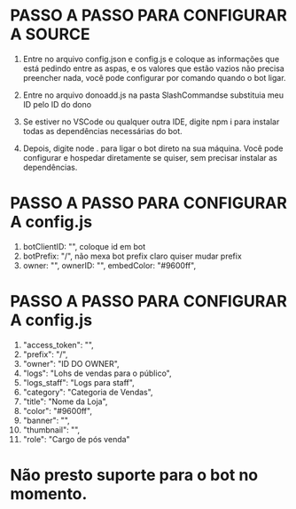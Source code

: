 # PASSO A PASSO PARA CONFIGURAR A SOURCE

1) Entre no arquivo config.json e config.js e coloque as informações que está pedindo entre as aspas, e os valores que estão vazios não precisa preencher nada, você pode configurar por comando quando o bot ligar.

2) Entre no arquivo donoadd.js na pasta SlashCommandse substituia meu ID pelo ID do dono

3) Se estiver no VSCode ou qualquer outra IDE, digite npm i para instalar todas as dependências necessárias do bot.

4) Depois, digite node . para ligar o bot direto na sua máquina. Você pode configurar e hospedar diretamente se quiser, sem precisar instalar as dependências.

# PASSO A PASSO PARA CONFIGURAR A config.js
1) botClientID: "", coloque id em bot 
2) botPrefix: "/", não mexa bot prefix claro quiser mudar prefix
3) owner: "",
    ownerID: "",
    embedColor: "#9600ff",

# PASSO A PASSO PARA CONFIGURAR A config.js
1) "access_token": "", 
1) "prefix": "/",
1) "owner": "ID DO OWNER",
1) "logs": "Lohs de vendas para o público",
1) "logs_staff": "Logs para staff",
1) "category": "Categoria de Vendas",
1) "title": "Nome da Loja",
1) "color": "#9600ff",
1) "banner": "",
1) "thumbnail": "",
1) "role": "Cargo de pós venda"

# Não presto suporte para o bot no momento.